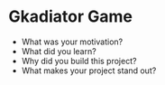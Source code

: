 <h1>Gkadiator Game</h1>
<ul>
  <li>What was your motivation?</li>
  <li>What did you learn?</li>
  <li>Why did you build this project?</li>
  <li>What makes your project stand out?</li>
</ul>
